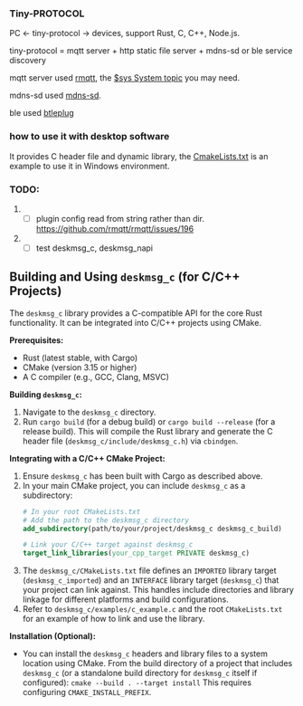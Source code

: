 ### Tiny-PROTOCOL

PC <- tiny-protocol -> devices, support Rust, C, C++, Node.js.

tiny-protocol = mqtt server + http static file server + mdns-sd or ble service discovery

mqtt server used [rmqtt](https://github.com/rmqtt/rmqtt), the [$sys System topic](https://github.com/rmqtt/rmqtt/blob/master/docs/en_US/sys-topic.md) you may need.

mdns-sd used [mdns-sd](https://github.com/keepsimple1/mdns-sd).

ble used [btleplug](https://github.com/deviceplug/btleplug)

### how to use it with desktop software

It provides C header file and dynamic library, the [CmakeLists.txt](./CMakeLists.txt) is an example to use it in Windows environment.


### TODO:
1. -[ ] plugin config read from string rather than dir. https://github.com/rmqtt/rmqtt/issues/196
2. -[ ] test deskmsg_c, deskmsg_napi

## Building and Using `deskmsg_c` (for C/C++ Projects)

The `deskmsg_c` library provides a C-compatible API for the core Rust functionality. It can be integrated into C/C++ projects using CMake.

**Prerequisites:**
*   Rust (latest stable, with Cargo)
*   CMake (version 3.15 or higher)
*   A C compiler (e.g., GCC, Clang, MSVC)

**Building `deskmsg_c`:**
1.  Navigate to the `deskmsg_c` directory.
2.  Run `cargo build` (for a debug build) or `cargo build --release` (for a release build).
    This will compile the Rust library and generate the C header file (`deskmsg_c/include/deskmsg_c.h`) via `cbindgen`.

**Integrating with a C/C++ CMake Project:**
1.  Ensure `deskmsg_c` has been built with Cargo as described above.
2.  In your main CMake project, you can include `deskmsg_c` as a subdirectory:
    ```cmake
    # In your root CMakeLists.txt
    # Add the path to the deskmsg_c directory
    add_subdirectory(path/to/your/project/deskmsg_c deskmsg_c_build)
    
    # Link your C/C++ target against deskmsg_c
    target_link_libraries(your_cpp_target PRIVATE deskmsg_c)
    ```
3.  The `deskmsg_c/CMakeLists.txt` file defines an `IMPORTED` library target (`deskmsg_c_imported`) and an `INTERFACE` library target (`deskmsg_c`) that your project can link against. This handles include directories and library linkage for different platforms and build configurations.
4.  Refer to `deskmsg_c/examples/c_example.c` and the root `CMakeLists.txt` for an example of how to link and use the library.

**Installation (Optional):**
*   You can install the `deskmsg_c` headers and library files to a system location using CMake. From the build directory of a project that includes `deskmsg_c` (or a standalone build directory for `deskmsg_c` itself if configured): 
    `cmake --build . --target install`
    This requires configuring `CMAKE_INSTALL_PREFIX`.

